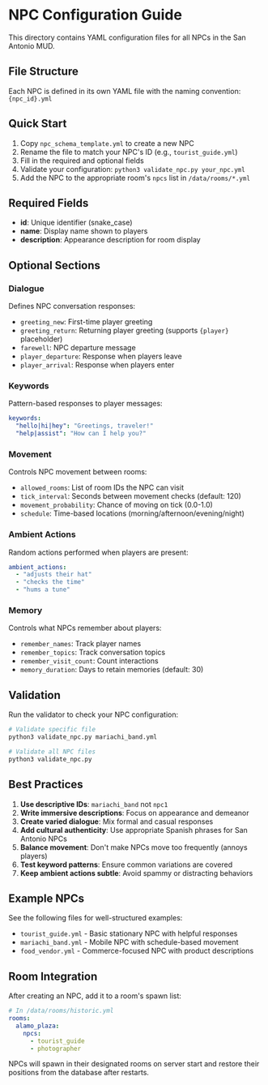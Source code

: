 # NPC Configuration Guide

This directory contains YAML configuration files for all NPCs in the San Antonio MUD.

## File Structure

Each NPC is defined in its own YAML file with the naming convention: `{npc_id}.yml`

## Quick Start

1. Copy `npc_schema_template.yml` to create a new NPC
2. Rename the file to match your NPC's ID (e.g., `tourist_guide.yml`)
3. Fill in the required and optional fields
4. Validate your configuration: `python3 validate_npc.py your_npc.yml`
5. Add the NPC to the appropriate room's `npcs` list in `/data/rooms/*.yml`

## Required Fields

- **id**: Unique identifier (snake_case)
- **name**: Display name shown to players
- **description**: Appearance description for room display

## Optional Sections

### Dialogue
Defines NPC conversation responses:
- `greeting_new`: First-time player greeting
- `greeting_return`: Returning player greeting (supports `{player}` placeholder)
- `farewell`: NPC departure message
- `player_departure`: Response when players leave
- `player_arrival`: Response when players enter

### Keywords
Pattern-based responses to player messages:
```yaml
keywords:
  "hello|hi|hey": "Greetings, traveler!"
  "help|assist": "How can I help you?"
```

### Movement
Controls NPC movement between rooms:
- `allowed_rooms`: List of room IDs the NPC can visit
- `tick_interval`: Seconds between movement checks (default: 120)
- `movement_probability`: Chance of moving on tick (0.0-1.0)
- `schedule`: Time-based locations (morning/afternoon/evening/night)

### Ambient Actions
Random actions performed when players are present:
```yaml
ambient_actions:
  - "adjusts their hat"
  - "checks the time"
  - "hums a tune"
```

### Memory
Controls what NPCs remember about players:
- `remember_names`: Track player names
- `remember_topics`: Track conversation topics
- `remember_visit_count`: Count interactions
- `memory_duration`: Days to retain memories (default: 30)

## Validation

Run the validator to check your NPC configuration:
```bash
# Validate specific file
python3 validate_npc.py mariachi_band.yml

# Validate all NPC files
python3 validate_npc.py
```

## Best Practices

1. **Use descriptive IDs**: `mariachi_band` not `npc1`
2. **Write immersive descriptions**: Focus on appearance and demeanor
3. **Create varied dialogue**: Mix formal and casual responses
4. **Add cultural authenticity**: Use appropriate Spanish phrases for San Antonio NPCs
5. **Balance movement**: Don't make NPCs move too frequently (annoys players)
6. **Test keyword patterns**: Ensure common variations are covered
7. **Keep ambient actions subtle**: Avoid spammy or distracting behaviors

## Example NPCs

See the following files for well-structured examples:
- `tourist_guide.yml` - Basic stationary NPC with helpful responses
- `mariachi_band.yml` - Mobile NPC with schedule-based movement
- `food_vendor.yml` - Commerce-focused NPC with product descriptions

## Room Integration

After creating an NPC, add it to a room's spawn list:

```yaml
# In /data/rooms/historic.yml
rooms:
  alamo_plaza:
    npcs:
      - tourist_guide
      - photographer
```

NPCs will spawn in their designated rooms on server start and restore their positions from the database after restarts.
